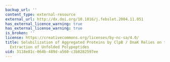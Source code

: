 ```yaml
---
backup_url: ''
content_type: external-resource
external_url: http://dx.doi.org/10.1016/j.febslet.2004.11.051
has_external_licence_warning: true
has_external_license_warning: true
is_broken: ''
license: https://creativecommons.org/licenses/by-nc-sa/4.0/
title: Solubilization of Aggregated Proteins by ClpB / DnaK Relies on the Continuous
  Extraction of Unfolded Polypeptides
uid: 3118e81c-064b-489d-a560-c3b8282597ee
---
```

